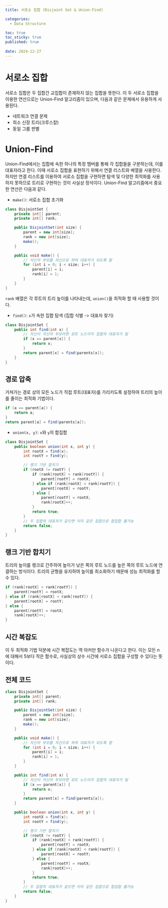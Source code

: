 ```yaml
---
title: 서로소 집합 (Disjoint Set & Union-Find)

categories:
  - Data Structure

toc: true
toc_sticky: true
published: true
 
date: 2024-12-27
---
```


# 서로소 집합

서로소 집합은 두 집합간 교집합이 존재하지 않는 집합을 뜻한다. 이 두 서로소 집합을 이용한 연산으로는 Union-Find 알고리즘이 있으며, 다음과 같은 문제에서 유용하게 사용된다.

- 네트워크 연결 문제
- 최소 신장 트리(크루스칼)
- 동일 그룹 판별

# Union-Find

Union-Find에서는 집합에 속한 하나의 특정 멤버를 통해 각 집합들을 구분하는데, 이를 대표자라고 한다. 이때 서로소 집합을 표현하기 위해서 연결 리스트와 배열을 사용한다. 하지만 연결 리스트를 이용하여 서로소 집합을 구현하면 탐색 및 다양한 최적화를 사용하지 못하므로 트리로 구현하는 것이 사실상 정석이다. Union-Find 알고리즘에서 중요한 연산은 다음과 같다.

- `make()`: 서로소 집합 초기화

```java
class DisjointSet {
    private int[] parent;
    private int[] rank;

    public DisjointSet(int size) {
        parent = new int[size];
        rank = new int[size];
        make();
    }

    public void make() {
        // 자신의 부모를 자신으로 하여 대표자가 되도록 함
        for (int i = 0; i < size; i++) {
            parent[i] = i;
            rank[i] = 1;
        }
    }
}
```

`rank` 배열은 각 루트의 트리 높이를 나타내는데, `union()`을 최적화 할 때 사용할 것이다.

- `find()`: `x`가 속한 집합 탐색 (집합 식별 -> 대표자 찾기)

```java
class DisjointSet {
    public int find(int x) {
        // 자신이 자신의 부모라면 로트 노드이자 집합의 대표자가 됨
        if (x == parent[x]) {
            return x;
        }
        return parent[x] = find(parents[x]);
    }
}
```

## 경로 압축

거쳐가는 경로 상의 모든 노드가 직접 루트(대표자)를 가리키도록 설정하여 트리의 높이를 줄이는 최적화 기법이다.

```java
if (a == parent[a]) {
    return a;
}
return parent[a] = find(parents[a]);
```

- `union(x, y)`: `x`와 `y`의 합집합

```java
class DisjointSet {
    public boolean union(int x, int y) {
        int rootX = find(x);
        int rootY = find(y);

        // 랭크 기반 합치기
        if (rootX != rootY) {
            if (rank[rootX] > rank[rootY]) {
                parent[rootY] = rootX;
            } else if (rank[rootX] < rank[rootY]) {
                parent[rootX] = rootY;
            } else {
                parent[rootY] = rootX;
                rank[rootX]++;
            }
            return true;
        }
        // 두 집합의 대표자가 같으면 이미 같은 집합으로 합집합 불가능
        return false;
    }
}
```

## 랭크 기반 합치기

트리의 높이를 랭크로 간주하여 높이가 낮은 쪽의 루트 노드를 높은 쪽의 루트 노드에 연결하는 방식이다. 트리의 균형을 유지하여 높이를 최소화하기 때문에 성능 최적화를 할 수 있다.

```java
if (rank[rootX] > rank[rootY]) {
    parent[rootY] = rootX;
} else if (rank[rootX] < rank[rootY]) {
    parent[rootX] = rootY;
} else {
    parent[rootY] = rootX;
    rank[rootX]++;
}
```

## 시간 복잡도

이 두 최적화 기법 덕분에 시간 복잡도는 역 아커만 함수가 나온다고 한다. 이는 모든 n에 대해서 5보다 작은 함수로, 사실상의 상수 시간에 서로소 집합을 구성할 수 있다는 뜻이다.

## 전체 코드

```java
class DisjointSet {
    private int[] parent;
    private int[] rank;

    public DisjointSet(int size) {
        parent = new int[size];
        rank = new int[size];
        make();
    }

    public void make() {
        // 자신의 부모를 자신으로 하여 대표자가 되도록 함
        for (int i = 0; i < size; i++) {
            parent[i] = i;
            rank[i] = 1;
        }
    }

    public int find(int x) {
        // 자신이 자신의 부모라면 로트 노드이자 집합의 대표자가 됨
        if (x == parent[x]) {
            return x;
        }
        return parent[x] = find(parents[x]);
    }

    public boolean union(int x, int y) {
        int rootX = find(x);
        int rootY = find(y);

        // 랭크 기반 합치기
        if (rootX != rootY) {
            if (rank[rootX] > rank[rootY]) {
                parent[rootY] = rootX;
            } else if (rank[rootX] < rank[rootY]) {
                parent[rootX] = rootY;
            } else {
                parent[rootY] = rootX;
                rank[rootX]++;
            }
            return true;
        }
        // 두 집합의 대표자가 같으면 이미 같은 집합으로 합집합 불가능
        return false;
    }
}
```

